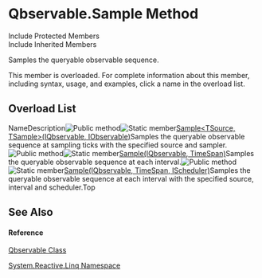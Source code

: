 # Qbservable.Sample Method

Include Protected Members  
Include Inherited Members

Samples the queryable observable sequence.

This member is overloaded. For complete information about this member, including syntax, usage, and examples, click a name in the overload list.

## Overload List

NameDescription![Public method](images\Hh303103.pubmethod(en-us,VS.103).gif "Public method")![Static member](images\Hh244319.static(en-us,VS.103).gif "Static member")[Sample<TSource, TSample>(IQbservable<TSource>, IObservable<TSample>)](https://msdn.microsoft.com/en-us/library/m:system.reactive.linq.qbservable.sample%60%602(system.reactive.linq.iqbservable%7b%60%600%7d%2csystem.iobservable%7b%60%601%7d)(v=VS.103))Samples the queryable observable sequence at sampling ticks with the specified source and sampler.![Public method](images\Hh303103.pubmethod(en-us,VS.103).gif "Public method")![Static member](images\Hh244319.static(en-us,VS.103).gif "Static member")[Sample<TSource>(IQbservable<TSource>, TimeSpan)](https://msdn.microsoft.com/en-us/library/m:system.reactive.linq.qbservable.sample%60%601(system.reactive.linq.iqbservable%7b%60%600%7d%2csystem.timespan)(v=VS.103))Samples the queryable observable sequence at each interval.![Public method](images\Hh303103.pubmethod(en-us,VS.103).gif "Public method")![Static member](images\Hh244319.static(en-us,VS.103).gif "Static member")[Sample<TSource>(IQbservable<TSource>, TimeSpan, IScheduler)](https://msdn.microsoft.com/en-us/library/m:system.reactive.linq.qbservable.sample%60%601(system.reactive.linq.iqbservable%7b%60%600%7d%2csystem.timespan%2csystem.reactive.concurrency.ischeduler)(v=VS.103))Samples the queryable observable sequence at each interval with the specified source, interval and scheduler.Top

## See Also

#### Reference

[Qbservable Class](Qbservable\Qbservable.md)

[System.Reactive.Linq Namespace](System.Reactive.Linq\System.Reactive.Linq.md)
